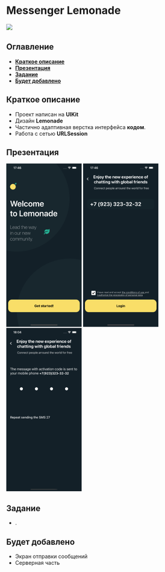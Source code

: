 # Messenger Lemonade
<img src= "https://github.com/AlekseiBodrov/Messenger/blob/main/presentation/1.gif" width="800" >

## Оглавление
- **[Краткое описание](#Basic)**
- **[Презентация](#Presentation)**
- **[Задание](#Task)**
- **[Будет добавлено](#ComingSoon)**

## <a id="Basic"></a>Краткое описание
- Проект написан на **UIKit**
- Дизайн **Lemonade**
- Частично адаптивная верстка интерфейса **кодом**.
- Работа с сетью **URLSession**


## <a id="Presentation"></a>Презентация
<img src= "https://github.com/AlekseiBodrov/Messenger/blob/main/presentation/1.png" width="200" > <img src= "https://github.com/AlekseiBodrov/Messenger/blob/main/presentation/2.png" width="200" > <img src= "https://github.com/AlekseiBodrov/Messenger/blob/main/presentation/3.png" width="200" >



## <a id="Task"></a>Задание
- .

## <a id="Task"></a>Будет добавлено
- Экран отправки сообщений
- Серверная часть
